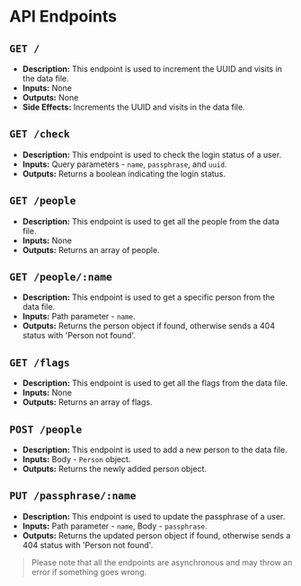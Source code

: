# API Endpoints

## `GET /`

- **Description:** This endpoint is used to increment the UUID and visits in the data file.
- **Inputs:** None
- **Outputs:** None
- **Side Effects:** Increments the UUID and visits in the data file.

## `GET /check`

- **Description:** This endpoint is used to check the login status of a user.
- **Inputs:** Query parameters - `name`, `passphrase`, and `uuid`.
- **Outputs:** Returns a boolean indicating the login status.

## `GET /people`

- **Description:** This endpoint is used to get all the people from the data file.
- **Inputs:** None
- **Outputs:** Returns an array of people.

## `GET /people/:name`

- **Description:** This endpoint is used to get a specific person from the data file.
- **Inputs:** Path parameter - `name`.
- **Outputs:** Returns the person object if found, otherwise sends a 404 status with 'Person not found'.

## `GET /flags`

- **Description:** This endpoint is used to get all the flags from the data file.
- **Inputs:** None
- **Outputs:** Returns an array of flags.

## `POST /people`

- **Description:** This endpoint is used to add a new person to the data file.
- **Inputs:** Body - `Person` object.
- **Outputs:** Returns the newly added person object.

## `PUT /passphrase/:name`

- **Description:** This endpoint is used to update the passphrase of a user.
- **Inputs:** Path parameter - `name`, Body - `passphrase`.
- **Outputs:** Returns the updated person object if found, otherwise sends a 404 status with 'Person not found'.

> Please note that all the endpoints are asynchronous and may throw an error if something goes wrong.
